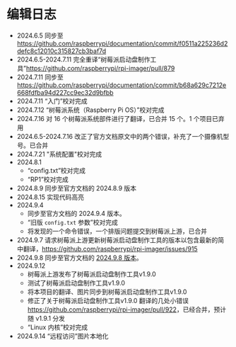 # 编辑日志

- 2024.6.5 同步至 <https://github.com/raspberrypi/documentation/commit/f0511a225236d2defc8c12010c315827cb3baf7d>
- 2024.6.5-2024.7.11 完全重译“树莓派启动盘制作工具”<https://github.com/raspberrypi/rpi-imager/pull/879>
- 2024.7.11 同步至 <https://github.com/raspberrypi/documentation/commit/b68a629c7212e668fdfba94d227cc9ec32d9bfbb>
- 2024.7.11 “入门”校对完成
- 2024.7.12 “树莓派系统（Raspberry Pi OS）”校对完成
- 2024.7.16 对 16 个树莓派系统部件进行了翻译，已合并 15 个。1 个项目已弃用
- 2024.6.5-2024.7.16 改正了官方文档原文中的两个错误，补充了一个摄像机型号。已合并
- 2024.7.21 "系统配置"校对完成
- 2024.8.1 
  - “config.txt”校对完成
  - “RP1”校对完成
- 2024.8.9 同步至官方文档的 2024.8.9 版本
- 2024.8.15 实现代码高亮
- 2024.9.4 
  - 同步至官方文档的 2024.9.4 版本。
  - “旧版 `config.txt` 参数”校对完成
  - 将发现的一个命令错误，一个排版问题提交到树莓派上游，已合并
- 2024.9.7 请求树莓派上游更新树莓派启动盘制作工具的版本以包含最新的简中翻译，<https://github.com/raspberrypi/rpi-imager/issues/915>
- 2024.9.8 同步至官方文档的 [2024.9.8 版本](https://github.com/raspberrypi/documentation/commit/1b7709fea907aed7af8950f936ccfd1b82a29edd)。
- 2024.9.12
  - 树莓派上游发布了树莓派启动盘制作工具v1.9.0
  - 测试了树莓派启动盘制作工具v1.9.0
  - 将本项目的翻译、图片同步到树莓派启动盘制作工具v1.9.0
  - 修正了关于树莓派启动盘制作工具v1.9.0 翻译的几处小错误 <https://github.com/raspberrypi/rpi-imager/pull/922>，已经合并，预计随 v1.9.1 分发
  - “Linux 内核”校对完成 
- 2024.9.14 “远程访问”图片本地化
